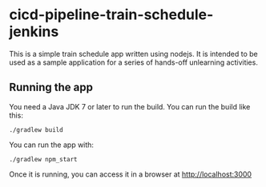 # cicd-pipeline-train-schedule-jenkins

This is a simple train schedule app written using nodejs. It is intended to be used as a sample application for a series of hands-off unlearning activities.

## Running the app

You need a Java JDK 7 or later to run the build. You can run the build like this:

    ./gradlew build

You can run the app with:

    ./gradlew npm_start

Once it is running, you can access it in a browser at [http://localhost:3000](http://localhost:3000)
